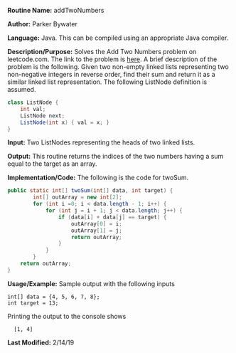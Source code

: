 **Routine Name:** addTwoNumbers

**Author:** Parker Bywater

**Language:** Java. This can be compiled using an appropriate Java compiler. 

**Description/Purpose:** Solves the Add Two Numbers problem on leetcode.com. The link to the problem is [here](https://leetcode.com/problems/add-two-numbers/).
A brief description of the problem is the following. Given two non-empty linked lists representing two non-negative integers in reverse order, find their sum and return it as a similar linked list representation. The following ListNode definition is assumed. 

```java 
class ListNode { 
    int val; 
    ListNode next; 
    ListNode(int x) { val = x; } 
}
```

**Input:** Two ListNodes representing the heads of two linked lists. 

**Output:** This routine returns the indices of the two numbers having a sum equal to the target as an array.  

**Implementation/Code:** The following is the code for twoSum. 
   
```java 
public static int[] twoSum(int[] data, int target) {
        int[] outArray = new int[2];
        for (int i =0; i < data.length - 1; i++) {
            for (int j = i + 1; j < data.length; j++) {
                if (data[i] + data[j] == target) {
                    outArray[0] = i;
                    outArray[1] = j;
                    return outArray;
                }
            }
        }
    return outArray;
}
```

**Usage/Example:** Sample output with the following inputs

    int[] data = {4, 5, 6, 7, 8}; 
    int target = 13;
    

Printing the output to the console shows 

      [1, 4]

**Last Modified:** 2/14/19
